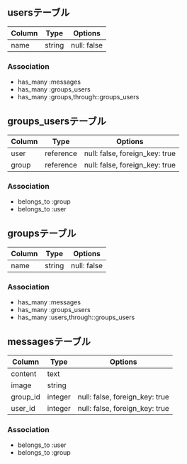 ## usersテーブル

|Column|Type|Options|
|------|----|-------|
|name |string|null: false|

### Association
- has_many :messages
- has_many :groups_users
- has_many :groups,through::groups_users

## groups_usersテーブル

|Column|Type|Options|
|------|----|-------|
|user  |reference|null: false, foreign_key: true|
|group |reference|null: false, foreign_key: true|

### Association
- belongs_to :group
- belongs_to :user

## groupsテーブル

|Column|Type|Options|
|------|----|-------|
|name  |string|null: false|


### Association
- has_many :messages
- has_many :groups_users
- has_many :users,through::groups_users

## messagesテーブル

|Column|Type|Options|
|------|----|-------|
|content|text|      |
|image |string|　　　|
|group_id|integer|null: false, foreign_key: true|
|user_id |integer|null: false, foreign_key: true|

### Association
- belongs_to :user
- belongs_to :group
